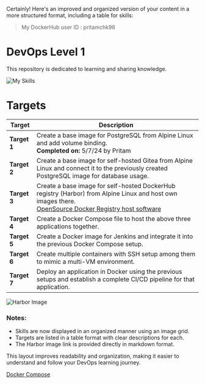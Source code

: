 Certainly! Here's an improved and organized version of your content in a more structured format, including a table for skills:



> My DockerHub user ID : pritamchk98

# DevOps Level 1
This repository is dedicated to learning and sharing knowledge.

![My Skills](https://go-skill-icons.vercel.app/api/icons?i=linux,docker,kubernetes,bash,postgres,git,github,gitea,jenkins,harbor,vscode&perline=6)

# Targets
| Target | Description |
|--------|-------------|
| **Target 1** | Create a base image for PostgreSQL from Alpine Linux and add volume binding. <br> **Completed on:** 5/7/24 by Pritam |
| **Target 2** | Create a base image for self-hosted Gitea from Alpine Linux and connect it to the previously created PostgreSQL image for database usage. |
| **Target 3** | Create a base image for self-hosted DockerHub registry (Harbor) from Alpine Linux and host own images there. <br> [OpenSource Docker Registry host software](https://github.com/goharbor/harbor) |
| **Target 4** | Create a Docker Compose file to host the above three applications together. |
| **Target 5** | Create a Docker image for Jenkins and integrate it into the previous Docker Compose setup. |
| **Target 6** | Create multiple containers with SSH setup among them to mimic a multi-VM environment. |
| **Target 7** | Deploy an application in Docker using the previous setups and establish a complete CI/CD pipeline for that application. |

![Harbor Image](https://github.com/DevOpsBrothers/DevOps_level_1/assets/49076359/760b3999-5642-49b2-9f7c-02d20c4ae941)

### Notes:
- Skills are now displayed in an organized manner using an image grid.
- Targets are listed in a table format with clear descriptions for each.
- The Harbor image link is provided directly in markdown format.

This layout improves readability and organization, making it easier to understand and follow your DevOps learning journey.


[Docker Compose](https://docs.docker.com/compose/compose-file/build/)